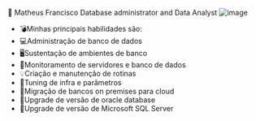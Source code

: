 👋 Matheus Francisco
Database administrator and Data Analyst                                                                                                                                                                                                                                              ![image](https://user-images.githubusercontent.com/67348204/235377262-b83f1733-8095-4040-9f65-6abcd6e794c8.png)
* 💣Minhas principais habilidades são: 
* 💻Administração de banco de dados
* 🖥Sustentação de ambientes de banco
* 🔎Monitoramento de servidores e banco de dados            
* 💡Criação e manutenção de rotinas
* 🧬Tuning de infra e parâmetros
* 💾Migração de bancos on premises para cloud
* 🔺Upgrade de versão de oracle database
* 🔺Upgrade de versão de Microsoft SQL Server
